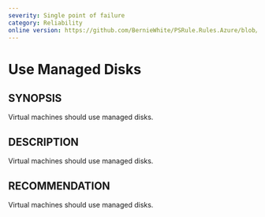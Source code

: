```yaml
---
severity: Single point of failure
category: Reliability
online version: https://github.com/BernieWhite/PSRule.Rules.Azure/blob/master/docs/rules/en-US/Azure.VM.UseManagedDisks.md
---
```


# Use Managed Disks

## SYNOPSIS

Virtual machines should use managed disks.

## DESCRIPTION

Virtual machines should use managed disks.

## RECOMMENDATION

Virtual machines should use managed disks.
